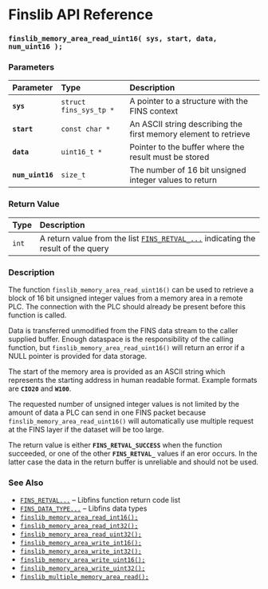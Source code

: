 # Finslib API Reference

### `finslib_memory_area_read_uint16( sys, start, data, num_uint16 );`

### Parameters

| Parameter | Type | Description |
| :--- | :--- | :--- |
|**`sys`**|`struct fins_sys_tp *`|A pointer to a structure with the FINS context|
|**`start`**|`const char *`|An ASCII string describing the first memory element to retrieve|
|**`data`**|`uint16_t *`|Pointer to the buffer where the result must be stored|
|**`num_uint16`**|`size_t`|The number of 16 bit unsigned integer values to return|

### Return Value

| Type | Description |
| :--- | :--- |
|`int`|A return value from the list [`FINS_RETVAL_...`](FINS_RETVAL.md) indicating the result of the query|

### Description

The function `finslib_memory_area_read_uint16()` can be used to retrieve a block of 16 bit unsigned integer values from a memory
area in a remote PLC. The connection with the PLC should already be present before this function is called.

Data is transferred unmodified from the FINS data stream to the caller supplied buffer.
Enough dataspace is the responsibility of the calling function, but `finslib_memory_area_read_uint16()`
will return an error if a NULL pointer is provided for data storage.

The start of the memory area is provided as an ASCII string which represents the starting address in human
readable format. Example formats are **`CIO20`** and **`W100`**.

The requested number of unsigned integer values is not limited by the amount of data a PLC can send in one FINS packet because
`finslib_memory_area_read_uint16()` will automatically use multiple request at the FINS layer if the dataset will
be too large.

The return value is either **`FINS_RETVAL_SUCCESS`** when the function succeeded, or one of the other
**`FINS_RETVAL_`** values if an eror occurs. In the latter case the data in the return buffer is unreliable and
should not be used.

### See Also

* [`FINS_RETVAL...`](FINS_RETVAL.md) &ndash; Libfins function return code list
* [`FINS_DATA_TYPE...`](FINS_DATA_TYPE.md) &ndash; Libfins data types
* [`finslib_memory_area_read_int16();`](finslib_memory_area_read_int16.md)
* [`finslib_memory_area_read_int32();`](finslib_memory_area_read_int32.md)
* [`finslib_memory_area_read_uint32();`](finslib_memory_area_read_uint32.md)
* [`finslib_memory_area_write_int16();`](finslib_memory_area_write_int16.md)
* [`finslib_memory_area_write_int32();`](finslib_memory_area_write_int32.md)
* [`finslib_memory_area_write_uint16();`](finslib_memory_area_write_uint16.md)
* [`finslib_memory_area_write_uint32();`](finslib_memory_area_write_uint32.md)
* [`finslib_multiple_memory_area_read();`](finslib_multiple_memory_area_read.md)
